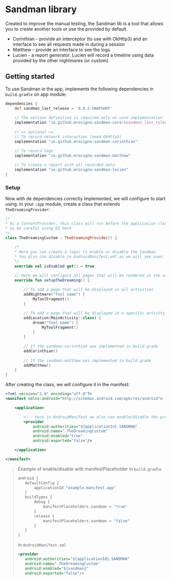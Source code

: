 # Sandman library

Created to improve the manual testing, the Sandman lib is a tool that allows you to create another tools or use the provided by default.

* Corinthian - provide an interceptor (to use with OkHttp3) and an interface to see all requests made in during a session
* Matthew - provide an interface to see the logs
* Lucien - a report generator. Lucien will record a timeline using data provided by the other nightmares (or custom)


## Getting started

To use Sandman in the app, implements the following dependencies in `build.gradle` on app module:
```groovy
dependencies {
    def sandman_last_release = '0.0.2-SNAPSHOT'
    
    // The version definition is required only on core implementation
    implementation "io.github.mrocigno:sandman-core:$sandman_last_release"
    
    // == optional ==
    // To record network interaction (need OkHttp3)
    implementation "io.github.mrocigno:sandman-corinthian"

    // To record logs
    implementation "io.github.mrocigno:sandman-matthew"
    
    // To create a report with all recorded data
    implementation "io.github.mrocigno:sandman-lucien"
}
```

### Setup

Now with de dependencies correctly implemented, we will configure to start using.
In your `:app` module, create a class that extends `TheDreamingProvider`:
```kotlin
/*
* As a ContentProvider, this class will run before the application class
* So be careful using DI here
*/
class TheDreamingCustom : TheDreamingProvider() {
    
    /*
    * Here you can create a logic to enable or disable the Sandman.
    * You also can disable in AndroidManifest.xml as we will see soon
    */
    override val isEnabled get() = true

    // Here we will configure all pages that will be rendered in the sandman container
    override fun setupTheDreaming() {
        
        // To add a page that will be displayed in all activities
        addNightmare("Tool name") {
            MyToolFragment()
        }

        // To add a page that will be displayed in a specific activity
        addLocation(MainActivity::class) {
            dream("Tool name") {
                MyToolFragment()
            }
        }
        
        // If the sandman-corinthian was implemented in build.grade
        addCorinthian()
        
        // If the sandman-matthew was implemented in build.grade
        addMatthew()
    }
}
```

After creating the class, we will configure it in the manifest:
```xml
<?xml version="1.0" encoding="utf-8"?>
<manifest xmlns:android="http://schemas.android.com/apk/res/android">

    <application>

        <!-- here in AndroidManifest we also can enable/disable the provider using manifestPlaceholder -->
        <provider
            android:authorities="${applicationId}.SANDMAN"
            android:name=".TheDreamingCustom"
            android:enabled="true"
            android:exported="false"/>

    </application>

</manifest>
```

> Example of enable/disable with manifestPlaceholder
> in `build.gradle`
> ```groovy
> android {
>    defaultConfig {
>        applicationId "example.manifest.app"
>    }
>    buildTypes {
>        debug {
>            manifestPlaceholders.sandman = "true"
>        }
>        release {
>            manifestPlaceholders.sandman = "false"
>        }
>    }
> }
> ```
>
> in `AndroidManifest.xml`
> ```xml
> <provider
>    android:authorities="${applicationId}.SANDMAN"
>    android:name=".TheDreamingCustom"
>    android:enabled="${sandman}"
>    android:exported="false"/>
> ```
